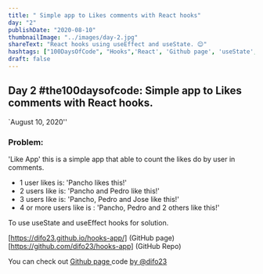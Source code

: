 ```yaml
---
title: " Simple app to Likes comments with React hooks"
day: "2"
publishDate: "2020-08-10"
thumbnailImage: "../images/day-2.jpg"
shareText: "React hooks using useEffect and useState. 😊"
hashtags: ["100DaysOfCode", "Hooks",'React', 'Github page', 'useState', 'useEffect']
draft: false
---
```


## Day 2 #the100daysofcode: Simple app to Likes comments with React hooks.
`August 10, 2020''

### Problem:
'Like App' this is a simple app that able to count the likes do by user in comments.

* 1 user likes is: 'Pancho likes this!'
* 2 users like is: 'Pancho and Pedro like this!'
* 3 users like is: 'Pancho, Pedro and Jose like this!'
* 4 or more users like is : 'Pancho, Pedro and 2 others like this!'

To use useState and useEffect hooks for solution.

[https://difo23.github.io/hooks-app/] (GitHub page) [https://github.com/difo23/hooks-app] (GitHub Repo)

You can check out <a href="[https://difo23.github.io/hooks-app/" target="_blank"> Github page </a> code <a href= 'https://github.com/difo23/hooks-app'> by @difo23 </a> 
